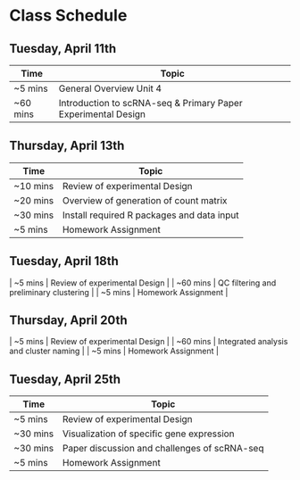 # Class Schedule
## Tuesday, April 11th
|     Time      |     Topic     |
| ------------- | ------------- |
|   ~5 mins  | General Overview Unit 4  |
| ~60 mins  | Introduction to scRNA-seq & Primary Paper Experimental Design  |
## Thursday, April 13th
|     Time      |     Topic     |
| ------------- | ------------- |
|   ~10 mins  | Review of experimental Design  |
| ~20 mins  | Overview of generation of count matrix  |
| ~30 mins  | Install required R packages and data input  |
| ~5 mins  | Homework Assignment  |
## Tuesday, April 18th
|   ~5 mins  | Review of experimental Design  |
| ~60 mins  | QC filtering and preliminary clustering  |
| ~5 mins  | Homework Assignment  |
## Thursday, April 20th
|   ~5 mins  | Review of experimental Design  |
| ~60 mins  | Integrated analysis and cluster naming  |
| ~5 mins  | Homework Assignment  |
## Tuesday, April 25th
|     Time      |     Topic     |
| ------------- | ------------- |
|   ~5 mins  | Review of experimental Design  |
| ~30 mins  | Visualization of specific gene expression  |
| ~30 mins  | Paper discussion and challenges of scRNA-seq  |
| ~5 mins  | Homework Assignment  |
